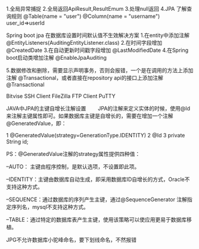 1.全局异常捕捉
2.全局返回ApiResult,ResultEmum
3.处理null返回
4.JPA
了解查询规则
@Table(name = "user")
@Column(name = "username")
user_id=>userId


Spring boot jpa 在数据库设置时间默认值不生效解决方案
1.在entity中添加注解 @EntityListeners(AuditingEntityListener.class)
2.在时间字段增加 @CreatedDate
3.在自动更新时间戳字段增加 @LastModifiedDate
4.在Spring boot启动类增加注解 @EnableJpaAuditing

5.数据修改和删除，需要显示声明事务，否则会报错，一个是在调用的方法上添加注解 @Transactional，或者直接在repository api的接口上添加注解 @Transactional


Bitvise SSH Client
FileZilla FTP Client
PuTTY


JAVA中JPA的主键自增长注解设置
　　JPA的注解来定义实体的时候，使用@Id来注解主键属性即可。如果数据库主键是自增长的，需要在增加一个注解@GeneratedValue，即：

1     @GeneratedValue(strategy=GenerationType.IDENTITY)
2     @Id
3     private String id;
 

PS：@GeneratedValue注解的strategy属性提供四种值：

–AUTO： 主键由程序控制，是默认选项，不设置即此项。

–IDENTITY：主键由数据库自动生成，即采用数据库ID自增长的方式，Oracle不支持这种方式。

–SEQUENCE：通过数据库的序列产生主键，通过@SequenceGenerator 注解指定序列名，mysql不支持这种方式。

–TABLE：通过特定的数据库表产生主键，使用该策略可以使应用更易于数据库移植。

JPG不允许数据库小驼峰命名，要下划线命名，不然报错